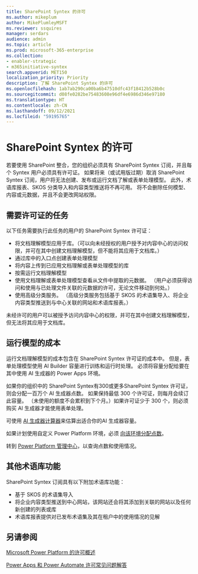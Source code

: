 ```yaml
---
title: SharePoint Syntex 的许可
ms.author: mikeplum
author: MikePlumleyMSFT
ms.reviewer: ssquires
manager: serdars
audience: admin
ms.topic: article
ms.prod: microsoft-365-enterprise
ms.collection:
- enabler-strategic
- m365initiative-syntex
search.appverid: MET150
localization_priority: Priority
description: 了解 SharePoint Syntex 的许可
ms.openlocfilehash: 1ab7ab290ca00ba6b47510dfc43f18412b528b0c
ms.sourcegitcommit: d08fe0282be75483608e96df4e6986d346e97180
ms.translationtype: HT
ms.contentlocale: zh-CN
ms.lasthandoff: 09/12/2021
ms.locfileid: "59195765"
---
```

# <a name="licensing-for-sharepoint-syntex"></a>SharePoint Syntex 的许可

若要使用 SharePoint 整合，您的组织必须具有 SharePoint Syntex 订阅，并且每个 Syntex 用户必须具有许可证。 如果将来（或试用版过期）取消 SharePoint Syntex 订阅，用户将无法创建、发布或运行文档了解或表单处理模型。 此外，术语库报表、SKOS 分类导入和内容类型推送将不再可用。 将不会删除任何模型、内容或元数据，并且不会更改网站权限。
 
## <a name="tasks-requiring-a-license"></a>需要许可证的任务
 
以下任务需要执行此任务的用户的 SharePoint Syntex 许可证：
 
- 将文档理解模型应用于库。（可以向未经授权的用户授予对内容中心的访问权限，并可在其中创建文档理解模型，但不能将其应用于文档库。）
- 通过库中的入口点创建表单处理模型
- 将内容上传到已应用文档理解或表单处理模型的库
- 按需运行文档理解模型
- 使用文档理解或表单处理模型查看从文件中提取的元数据。 （用户必须获得访问和使用与已处理文件关联的元数据的许可，无论文件移动到何处。）
- 使用高级分类服务。 （高级分类服务包括基于 SKOS 的术语集导入、将企业内容类型推送到与中心关联的网站和术语库报表。）

未经许可的用户可以被授予访问内容中心的权限，并可在其中创建文档理解模型，但无法将其应用于文档库。
 
## <a name="cost-of-running-models"></a>运行模型的成本
 
运行文档理解模型的成本包含在 SharePoint Syntex 许可证的成本中。 但是，表单处理模型使用 AI Builder 容量进行训练和运行时处理。 必须将容量分配给要在其中使用 AI 生成器的 Power Apps 环境。
 
如果你的组织中的 SharePoint Syntex有300或更多SharePoint Syntex 许可证，则会分配一百万个 AI 生成器点数。 如果保持最低 300 个许可证，则每月会续订此容量。 （未使用的额度不会累积到下个月。）如果许可证少于 300 个，则必须购买 AI 生成器才能使用表单处理。
 
可使用 [AI 生成器计算器](https://powerapps.microsoft.com/ai-builder-calculator)来估算出适合你的AI 生成器容量。

如果计划使用自定义 Power Platform 环境，必须 [向该环境分配点数](/power-platform/admin/capacity-add-on)。

转到 [Power Platform 管理中心](https://admin.powerplatform.microsoft.com/resources/capacity)，以查询点数和使用情况。
  
## <a name="additional-term-store-features"></a>其他术语库功能
 
SharePoint Syntex 订阅具有以下附加术语库功能：
 
- 基于 SKOS 的术语集导入
- 将企业内容类型推送到中心网站，该网站还会将其添加到关联的网站以及任何新创建的列表或库
- 术语库报表提供对已发布术语集及其在租户中的使用情况的见解


## <a name="see-also"></a>另请参阅

[Microsoft Power Platform 的许可概述](/power-platform/admin/pricing-billing-skus)

[Power Apps 和 Power Automate 许可常见问题解答](/power-platform/admin/powerapps-flow-licensing-faq)
